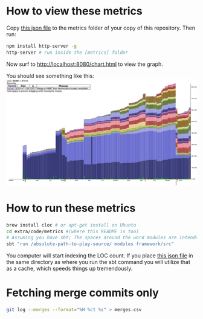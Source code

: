 # How to view these metrics

Copy [this json file](https://github.com/hermanbanken/play-metrics/releases/download/metric-modules-output/metricscache.json) 
to the metrics folder of your copy of this repository. Then run:

````bash
npm install http-server -g
http-server # run inside the [metrics] folder
````
Now surf to [http://localhost:8080/chart.html](http://localhost:8080/chart.html) to view the graph.

You should see something like this:
![Module metrics](../../../images/modules-over-time.png)

# How to run these metrics

````bash
brew install cloc # or apt-get install on Ubuntu
cd extra/code/metrics #(where this README is too)
# Assuming you have sbt; The spaces around the word modules are intended:
sbt "run /absolute-path-to-play-source/ modules framework/src"
````

You computer will start indexing the LOC count. 
If you place 
[this json file](https://github.com/hermanbanken/play-metrics/releases/download/metric-modules-output/metricscache.bare-git.json) 
in the same directory as where you run the sbt command you will utilize that as a cache, 
which speeds things up tremendously.

# Fetching merge commits only

````bash
git log --merges --format="%H %ct %s" > merges.csv
````